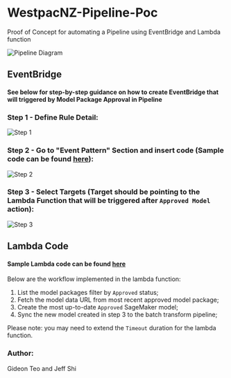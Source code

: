 # WestpacNZ-Pipeline-Poc
Proof of Concept for automating a Pipeline using EventBridge and Lambda function

![Pipeline Diagram](https://github.com/gidteo/WestpacNZ-Pipeline-Poc/blob/main/Images/WestpacNZ%20Pipeline.png)

## EventBridge
#### See below for step-by-step guidance on how to create EventBridge that will triggered by Model Package Approval in Pipeline
### Step 1 - Define Rule Detail:
![Step 1](https://github.com/gidteo/WestpacNZ-Pipeline-Poc/blob/main/Images/EventB1.png)

### Step 2 - Go to "Event Pattern" Section and insert code (Sample code can be found [here](https://github.com/gidteo/WestpacNZ-Pipeline-Poc/blob/main/EventBridge_Pattern.json)):
![Step 2](https://github.com/gidteo/WestpacNZ-Pipeline-Poc/blob/main/Images/EventB2.png)

### Step 3 - Select Targets (Target should be pointing to the Lambda Function that will be triggered after `Approved Model` action):
![Step 3](https://github.com/gidteo/WestpacNZ-Pipeline-Poc/blob/main/Images/EventB3.png)

## Lambda Code
#### Sample Lambda code can be found [here](https://github.com/gidteo/WestpacNZ-Pipeline-Poc/blob/main/lambda_handler.py)

Below are the workflow implemented in the lambda function:

1. List the model packages filter by `Approved` status; 
2. Fetch the model data URL from most recent approved model package;
3. Create the most up-to-date `Approved` SageMaker model;
4. Sync the new model created in step 3 to the batch transform pipeline;

Please note: you may need to extend the `Timeout` duration for the lambda function.

### Author: 
Gideon Teo and Jeff Shi
